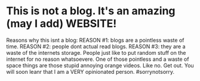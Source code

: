 # This is not a blog. It's an amazing (may I add) WEBSITE! 
Reasons why this isnt a blog:
REASON #1: blogs are a pointless waste of time.
REASON #2: people dont actual read blogs. 
REASON #3: they are a waste of the internets storage. People just like to put random stuff on the internet for no reason whatsoevere.
One of those pointless and a waste of space things are those stupid annoying orange videos. Like no. Get out. 
You will soon leanr that I am a VERY opinionated person. #sorrynotsorry. 
